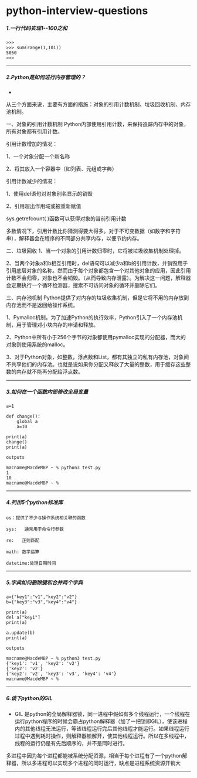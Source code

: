 # python-interview-questions
##### 1.一行代码实现1--100之和
```
>>> 
>>> sum(range(1,101))
5050
>>> 
```
---
##### 2.Python是如何进行内存管理的？
-
从三个方面来说，主要有方面的措施：对象的引用计数机制、垃圾回收机制、内存池机制。

一、对象的引用计数机制
Python内部使用引用计数，来保持追踪内存中的对象，所有对象都有引用计数。

引用计数增加的情况：

1、一个对象分配一个新名称

2、将其放入一个容器中（如列表、元组或字典）

引用计数减少的情况：

1、使用del语句对对象别名显示的销毁

2、引用超出作用域或被重新赋值

sys.getrefcount( )函数可以获得对象的当前引用计数

多数情况下，引用计数比你猜测得要大得多。对于不可变数据（如数字和字符串），解释器会在程序的不同部分共享内存，以便节约内存。

二、垃圾回收
1、当一个对象的引用计数归零时，它将被垃圾收集机制处理掉。

2、当两个对象a和b相互引用时，del语句可以减少a和b的引用计数，并销毁用于引用底层对象的名称。然而由于每个对象都包含一个对其他对象的应用，因此引用计数不会归零，对象也不会销毁。（从而导致内存泄露）。为解决这一问题，解释器会定期执行一个循环检测器，搜索不可访问对象的循环并删除它们。

三、内存池机制
Python提供了对内存的垃圾收集机制，但是它将不用的内存放到内存池而不是返回给操作系统。

1、Pymalloc机制。为了加速Python的执行效率，Python引入了一个内存池机制，用于管理对小块内存的申请和释放。

2、Python中所有小于256个字节的对象都使用pymalloc实现的分配器，而大的对象则使用系统的malloc。

3、对于Python对象，如整数，浮点数和List，都有其独立的私有内存池，对象间不共享他们的内存池。也就是说如果你分配又释放了大量的整数，用于缓存这些整数的内存就不能再分配给浮点数。

---
##### 3.如何在一个函数内部修改全局变量
```
a=1

def change():
    global a
    a=10

print(a)
change()
print(a)
```
    outputs
```
macname@MacdeMBP ~ % python3 test.py
1
10
macname@MacdeMBP ~ % 
```
---
##### 4.列出5个python标准库
```
os：提供了不少与操作系统相关联的函数

sys:   通常用于命令行参数

re:   正则匹配

math: 数学运算

datetime:处理日期时间
```
---
##### 5.字典如何删除键和合并两个字典
```
a={"key1":"v1","key2":"v2"}
b={"key3":"v3","key4":"v4"}

print(a)
del a["key1"]
print(a)

a.update(b)
print(a)
```
    outputs
```
macname@MacdeMBP ~ % python3 test.py
{'key1': 'v1', 'key2': 'v2'}
{'key2': 'v2'}
{'key2': 'v2', 'key3': 'v3', 'key4': 'v4'}
macname@MacdeMBP ~ % 
```
---
##### 6.谈下python的GIL

- GIL 是python的全局解释器锁，同一进程中假如有多个线程运行，一个线程在运行python程序的时候会霸占python解释器（加了一把锁即GIL），使该进程内的其他线程无法运行，等该线程运行完后其他线程才能运行。如果线程运行过程中遇到耗时操作，则解释器锁解开，使其他线程运行。所以在多线程中，线程的运行仍是有先后顺序的，并不是同时进行。

多进程中因为每个进程都能被系统分配资源，相当于每个进程有了一个python解释器，所以多进程可以实现多个进程的同时运行，缺点是进程系统资源开销大

---






